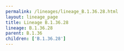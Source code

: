 ```yaml
---
permalink: /lineages/lineage_B.1.36.28.html
layout: lineage_page
title: Lineage B.1.36.28
lineage: B.1.36.28
parent: B.1.36
children: ['B.1.36.28']
---
```


